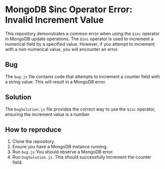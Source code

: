 # MongoDB $inc Operator Error: Invalid Increment Value

This repository demonstrates a common error when using the `$inc` operator in MongoDB update operations.  The `$inc` operator is used to increment a numerical field by a specified value. However, if you attempt to increment with a non-numerical value, you will encounter an error.

## Bug

The `bug.js` file contains code that attempts to increment a counter field with a string value.  This will result in a MongoDB error.

## Solution

The `bugSolution.js` file provides the correct way to use the `$inc` operator, ensuring the increment value is a number.

## How to reproduce

1. Clone the repository.
2. Ensure you have a MongoDB instance running.
3. Run `bug.js`  You should observe a MongoDB error.
4. Run `bugSolution.js`. This should successfully increment the counter field.
